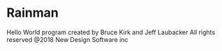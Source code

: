 # Rainman


Hello World program created by Bruce Kirk and Jeff Laubacker
All rights reserved @2018 New Design Software inc
